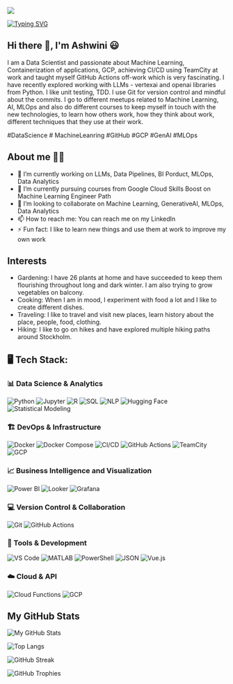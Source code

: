 ![](https://komarev.com/ghpvc/?username=ashwininepa&color=blue)

[![Typing SVG](https://readme-typing-svg.demolab.com?font=Fira+Code&pause=1000&width=435&lines=Data+to+Deployment)](https://git.io/typing-svg)

## Hi there 👋, I'm Ashwini 😃

I am a Data Scientist and passionate about Machine Learning, Containerization of applications, GCP, achieving CI/CD using TeamCity at work and taught myself GitHub Actions off-work which is very fascinating. I have recently explored working with LLMs - vertexai and openai libraries from Python. I like unit testing, TDD. I use Git for version control and mindful about the commits. I go to different meetups related to Machine Learning, AI, MLOps and also do different courses to keep myself in touch with the new technologies, to learn how others work, how they think about work, different techniques that they use at their work.

#DataScience # MachineLeanring #GitHub #GCP #GenAI #MLOps

## About me 👩‍💻
- 🔭 I’m currently working on LLMs, Data Pipelines, BI Porduct, MLOps, Data Analytics
- 🌱 I’m currently pursuing courses from Google Cloud Skills Boost on Machine Learning Engineer Path
- 👯 I’m looking to collaborate on Machine Learning, GenerativeAI, MLOps, Data Analytics
- 📫 How to reach me: You can reach me on my LinkedIn
- ⚡ Fun fact: I like to learn new things and use them at work to improve my own work

## Interests
- Gardening: I have 26 plants at home and have succeeded to keep them flourishing throughout long and dark winter. I am also trying to grow vegetables on balcony.
- Cooking: When I am in mood, I experiment with food a lot and I like to create different dishes.
- Traveling: I like to travel and visit new places, learn history about the place, people, food, clothing.
- Hiking: I like to go on hikes and have explored multiple hiking paths around Stockholm.

## 🖥️ Tech Stack:
### 📊 Data Science & Analytics 
![Python](https://img.shields.io/badge/Python-3776AB?style=flat&logo=python&logoColor=white)
![Jupyter](https://img.shields.io/badge/Jupyter-F37626?style=flat&logo=jupyter&logoColor=white)
![R](https://img.shields.io/badge/R-276DC3?style=flat&logo=r&logoColor=white)
![SQL](https://img.shields.io/badge/SQL-4479A1?style=flat&logo=postgresql&logoColor=white)
![NLP](https://img.shields.io/badge/NLP-8E44AD?style=flat&logo=openai&logoColor=white)
![Hugging Face](https://img.shields.io/badge/HuggingFace-FFD21F?style=flat&logo=huggingface&logoColor=black)
![Statistical Modeling](https://img.shields.io/badge/Statistical%20Modeling-34495E?style=flat&logo=scikitlearn&logoColor=white)

### 🏗️ DevOps & Infrastructure 
![Docker](https://img.shields.io/badge/Docker-2496ED?style=flat&logo=docker&logoColor=white)
![Docker Compose](https://img.shields.io/badge/Docker--Compose-2496ED?style=flat&logo=docker&logoColor=white)
![CI/CD](https://img.shields.io/badge/CI%2FCD-0A0A0A?style=flat&logo=githubactions&logoColor=white)
![GitHub Actions](https://img.shields.io/badge/GitHub%20Actions-2088FF?style=flat&logo=githubactions&logoColor=white)
![TeamCity](https://img.shields.io/badge/TeamCity-000000?style=flat&logo=teamcity&logoColor=white)
![GCP](https://img.shields.io/badge/GCP-4285F4?style=flat&logo=googlecloud&logoColor=white)

### 📈 Business Intelligence and Visualization 
![Power BI](https://img.shields.io/badge/Power%20BI-F2C811?style=flat&logo=powerbi&logoColor=black)
![Looker](https://img.shields.io/badge/Looker-4285F4?style=flat&logo=looker&logoColor=white)
![Grafana](https://img.shields.io/badge/Grafana-F46800?style=flat&logo=grafana&logoColor=white)

### 💻 Version Control & Collaboration
![Git](https://img.shields.io/badge/Git-F05032?style=flat&logo=git&logoColor=white)
![GitHub Actions](https://img.shields.io/badge/GitHub%20Actions-2088FF?style=flat&logo=githubactions&logoColor=white)

### 🧰 Tools & Development 
![VS Code](https://img.shields.io/badge/VS%20Code-007ACC?style=flat&logo=visualstudiocode&logoColor=white)
![MATLAB](https://img.shields.io/badge/MATLAB-0076A8?style=flat&logo=Mathworks&logoColor=white)
![PowerShell](https://img.shields.io/badge/PowerShell-5391FE?style=flat&logo=powershell&logoColor=white)
![JSON](https://img.shields.io/badge/JSON-000000?style=flat&logo=json&logoColor=white)
![Vue.js](https://img.shields.io/badge/Vue.js-4FC08D?style=flat&logo=vue.js&logoColor=white)

### ☁️ Cloud & API 
![Cloud Functions](https://img.shields.io/badge/Cloud%20Functions-4285F4?style=flat&logo=googlecloud&logoColor=white)
![GCP](https://img.shields.io/badge/GCP-4285F4?style=flat&logo=googlecloud&logoColor=white)

## My GitHub Stats
![My GitHub Stats](https://github-readme-stats.vercel.app/api?username=ashwininepa&show_icons=true&theme=default&count_private=true)

![Top Langs](https://github-readme-stats.vercel.app/api/top-langs/?username=ashwininepa&layout=compact)

![GitHub Streak](https://streak-stats.demolab.com/?user=ashwininepa)

![GitHub Trophies](https://github-profile-trophy.vercel.app/?username=ashwininepa&theme=flat)








